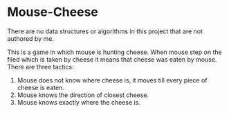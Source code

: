 # Mouse-Cheese

There are no data structures or algorithms in this project that are not authored by me.

This is a game in which mouse is hunting cheese. When mouse step on the filed which is taken by cheese it means that
cheese was eaten by mouse.
There are three tactics:
1. Mouse does not know where cheese is, it moves till every piece of cheese is eaten.
2. Mouse knows the direction of closest cheese.
3. Mouse knows exactly where the cheese is.
